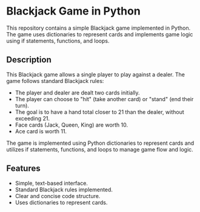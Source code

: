 # Blackjack Game in Python

This repository contains a simple Blackjack game implemented in Python. The game uses dictionaries to represent cards and implements game logic using if statements, functions, and loops.

## Description

This Blackjack game allows a single player to play against a dealer. The game follows standard Blackjack rules:

* The player and dealer are dealt two cards initially.
* The player can choose to "hit" (take another card) or "stand" (end their turn).
* The goal is to have a hand total closer to 21 than the dealer, without exceeding 21.
* Face cards (Jack, Queen, King) are worth 10.
* Ace card is worth 11.

The game is implemented using Python dictionaries to represent cards and utilizes if statements, functions, and loops to manage game flow and logic.

## Features

* Simple, text-based interface.
* Standard Blackjack rules implemented.
* Clear and concise code structure.
* Uses dictionaries to represent cards.
